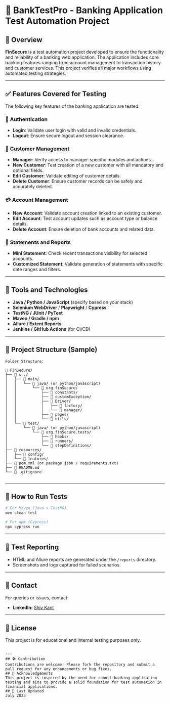 # 🏦 **BankTestPro - Banking Application Test Automation Project**

## 📌 **Overview**

**FinSecure** is a test automation project developed to ensure the functionality and reliability of a banking web application. The application includes core banking features ranging from account management to transaction history and customer services. This project verifies all major workflows using automated testing strategies.

---

## ✅ **Features Covered for Testing**

The following key features of the banking application are tested:

### 🔐 **Authentication**
- **Login**: Validate user login with valid and invalid credentials.
- **Logout**: Ensure secure logout and session clearance.

### 👤 **Customer Management**
- **Manager**: Verify access to manager-specific modules and actions.
- **New Customer**: Test creation of a new customer with all mandatory and optional fields.
- **Edit Customer**: Validate editing of customer details.
- **Delete Customer**: Ensure customer records can be safely and accurately deleted.

### 💳 **Account Management**
- **New Account**: Validate account creation linked to an existing customer.
- **Edit Account**: Test account updates such as account type or balance details.
- **Delete Account**: Ensure deletion of bank accounts and related data.

### 📄 **Statements and Reports**
- **Mini Statement**: Check recent transactions visibility for selected accounts.
- **Customized Statement**: Validate generation of statements with specific date ranges and filters.

---

## 🧪 **Tools and Technologies**

- **Java / Python / JavaScript** (specify based on your stack)
- **Selenium WebDriver** / **Playwright** / **Cypress**
- **TestNG / JUnit / PyTest**
- **Maven / Gradle / npm**
- **Allure / Extent Reports**
- **Jenkins / GitHub Actions** (for CI/CD)

---

## 📂 Project Structure (Sample)
```
Folder Structure:

📂 FinSecure/
├── 📂 src/
│   ├── 📂 main/
│   │   └── 📂 java/ (or python/javascript)
│   │       └── 📂 org.finSecure/
│   │           ├── 📂 constants/
│   │           ├── 📂 customException/
│   │           ├── 📂 Driver/
│   │           │   ├── 📂 factory/
│   │           │   └── 📂 manager/
│   │           ├── 📂 pages/
│   │           └── 📂 utils/
│   └── 📂 test/
│       └── 📂 java/ (or python/javascript)
│           └── 📂 org.finSecure.tests/
│               ├── 📂 hooks/
│               ├── 📂 runners/
│               └── 📂 stepDefinitions/
├── 📂 resources/
│   ├── 📂 config/
│   └── 📂 features/
├── 📄 pom.xml (or package.json / requirements.txt)
├── 📄 README.md
└── 📄 .gitignore


```

---

## 🚀 How to Run Tests

```bash
# For Maven (Java + TestNG)
mvn clean test

# For npm (Cypress)
npx cypress run
```

---

## 📝 Test Reporting

- HTML and Allure reports are generated under the `/reports` directory.
- Screenshots and logs captured for failed scenarios.

---

## 📧 Contact

For queries or issues, contact:

- **LinkedIn:** [Shiv Kant](https://www.linkedin.com/in/shivkantkumar/)

---

## 📄 License

This project is for educational and internal testing purposes only.

```

---
## 🛠️ Contribution
Contributions are welcome! Please fork the repository and submit a pull request for any enhancements or bug fixes.
## 📜 Acknowledgements
This project is inspired by the need for robust banking application testing and aims to provide a solid foundation for test automation in financial applications.
## 📅 Last Updated
July 2025